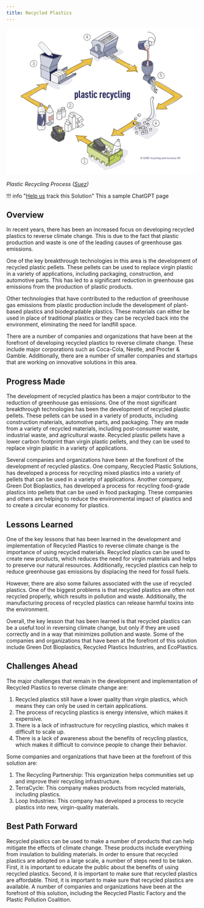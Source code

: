 ```yaml
---
title: Recycled Plastics
---
```

![The process of plastic recycling: collection, sorting, baling, shredding and cleaning, melting and extrusion, pelletizing.](/../static/img/recycled-plastics.png)

*Plastic Recycling Process ([Suez](https://www.suez.co.uk/en-gb/our-offering/communities-and-individuals/education-tools-and-resources/what-happens-to-waste/recycling/plastic))*

!!! info "[Help us](../../contribute) track this Solution"
    This a sample ChatGPT page

## Overview

In recent years, there has been an increased focus on developing recycled plastics to reverse climate change. This is due to the fact that plastic production and waste is one of the leading causes of greenhouse gas emissions.

One of the key breakthrough technologies in this area is the development of recycled plastic pellets. These pellets can be used to replace virgin plastic in a variety of applications, including packaging, construction, and automotive parts. This has led to a significant reduction in greenhouse gas emissions from the production of plastic products.

Other technologies that have contributed to the reduction of greenhouse gas emissions from plastic production include the development of plant-based plastics and biodegradable plastics. These materials can either be used in place of traditional plastics or they can be recycled back into the environment, eliminating the need for landfill space.

There are a number of companies and organizations that have been at the forefront of developing recycled plastics to reverse climate change. These include major corporations such as Coca-Cola, Nestle, and Procter & Gamble. Additionally, there are a number of smaller companies and startups that are working on innovative solutions in this area.

## Progress Made

The development of recycled plastics has been a major contributor to the reduction of greenhouse gas emissions. One of the most significant breakthrough technologies has been the development of recycled plastic pellets. These pellets can be used in a variety of products, including construction materials, automotive parts, and packaging. They are made from a variety of recycled materials, including post-consumer waste, industrial waste, and agricultural waste. Recycled plastic pellets have a lower carbon footprint than virgin plastic pellets, and they can be used to replace virgin plastic in a variety of applications.

Several companies and organizations have been at the forefront of the development of recycled plastics. One company, Recycled Plastic Solutions, has developed a process for recycling mixed plastics into a variety of pellets that can be used in a variety of applications. Another company, Green Dot Bioplastics, has developed a process for recycling food-grade plastics into pellets that can be used in food packaging. These companies and others are helping to reduce the environmental impact of plastics and to create a circular economy for plastics.

## Lessons Learned

One of the key lessons that has been learned in the development and implementation of Recycled Plastics to reverse climate change is the importance of using recycled materials. Recycled plastics can be used to create new products, which reduces the need for virgin materials and helps to preserve our natural resources. Additionally, recycled plastics can help to reduce greenhouse gas emissions by displacing the need for fossil fuels.

However, there are also some failures associated with the use of recycled plastics. One of the biggest problems is that recycled plastics are often not recycled properly, which results in pollution and waste. Additionally, the manufacturing process of recycled plastics can release harmful toxins into the environment.

Overall, the key lesson that has been learned is that recycled plastics can be a useful tool in reversing climate change, but only if they are used correctly and in a way that minimizes pollution and waste. Some of the companies and organizations that have been at the forefront of this solution include Green Dot Bioplastics, Recycled Plastics Industries, and EcoPlastics.

## Challenges Ahead

The major challenges that remain in the development and implementation of Recycled Plastics to reverse climate change are:

1. Recycled plastics still have a lower quality than virgin plastics, which means they can only be used in certain applications.
2. The process of recycling plastics is energy intensive, which makes it expensive.
3. There is a lack of infrastructure for recycling plastics, which makes it difficult to scale up.
4. There is a lack of awareness about the benefits of recycling plastics, which makes it difficult to convince people to change their behavior.

Some companies and organizations that have been at the forefront of this solution are:

1. The Recycling Partnership: This organization helps communities set up and improve their recycling infrastructure.
2. TerraCycle: This company makes products from recycled materials, including plastics.
3. Loop Industries: This company has developed a process to recycle plastics into new, virgin-quality materials.

## Best Path Forward

Recycled plastics can be used to make a number of products that can help mitigate the effects of climate change. These products include everything from insulation to building materials. In order to ensure that recycled plastics are adopted on a large scale, a number of steps need to be taken. First, it is important to educate the public about the benefits of using recycled plastics. Second, it is important to make sure that recycled plastics are affordable. Third, it is important to make sure that recycled plastics are available. A number of companies and organizations have been at the forefront of this solution, including the Recycled Plastic Factory and the Plastic Pollution Coalition.